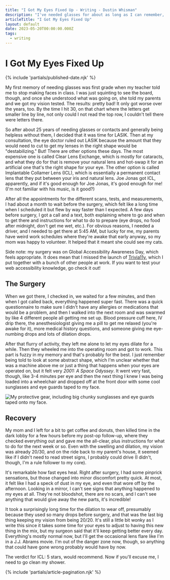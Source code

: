 ```yaml
---
title: "I Got My Eyes Fixed Up - Writing - Dustin Whisman"
description: "I've needed glasses for about as long as I can remember, so I finally went through with a semi-permanent fix for my terrible, terrible vision."
articleTitle: "I Got My Eyes Fixed Up"
layout: default
date: 2023-05-20T00:00:00.000Z
tags:
  - writing
---
```


# I Got My Eyes Fixed Up

{% include 'partials/published-date.njk' %}

My first memory of needing glasses was first grade when my teacher told me to stop making faces in class. I was just squinting to see the board, though, and once she understood what was going on, she told my parents and we got my vision tested. The results: pretty bad! It only got worse over the years, too. By the time I hit 30, on that chart where the letters get smaller line by line, not only could I not read the top row, I couldn't tell there were letters there.

So after about 25 years of needing glasses or contacts and generally being helpless without them, I decided that it was time for LASIK. Then at my consultation, the eye doctor ruled out LASIK because the amount that they would need to cut to get my lenses in the right shape would be "destabilizing." But! There are other options these days. The most expensive one is called Clear Lens Exchange, which is mostly for cataracts, and what they do for that is remove your natural lens and hot-swap it for an artificial one that's the right shape for your eye. The other option is called Implantable Collamer Lens (ICL), which is essentially a permanent contact lens that they put between your iris and natural lens. Joe Jonas got ICL, apparently, and if it's good enough for Joe Jonas, it's good enough for me! (I'm not familiar with his music, is it good?)

After all the appointments for the different scans, tests, and measurements, I had about a month to wait before the surgery, which felt like a long time when I scheduled it but flew by way faster than I expected. A few days before surgery, I got a call and a text, both explaining where to go and when to get there and instructions for what to do to prepare (eye drops, no food after midnight, don't get me wet, etc.). For obvious reasons, I needed a driver, and I needed to get there at 5:45 AM, but lucky for me, my parents have weird work schedules where they're awake that early anyway, so my mom was happy to volunteer. It helped that it meant she could see my cats.

Side note: my surgery was on Global Accessibility Awareness Day, which feels appropriate. It does mean that I missed the launch of [Trivia11y](https://trivia11y.com), which I put together with a bunch of other people at work. If you want to test your web accessibility knowledge, go check it out!

## The Surgery

When we got there, I checked in, we waited for a few minutes, and then when I got called back, everything happened super fast. There was a quick questionnaire to make sure I didn't have any allergies or medications that would be a problem, and then I walked into the next room and was swarmed by like 4 different people all getting me set up. Blood pressure cuff here, IV drip there, the anesthesiologist giving me a pill to get me relaxed (you're awake for it), more medical history questions, and someone giving me eye-numbing drops and lots of dilation drops.

After that flurry of activity, they left me alone to let my eyes dilate for a while. Then they wheeled me into the operating room and got to work. This part is fuzzy in my memory and that's probably for the best. I just remember being told to look at some abstract shape, which I'm unclear whether that was a machine above me or just a thing that happens when your eyes are operated on, but it felt very _2001: A Space Odyssey_. It went very fast, though, like 3-4 minutes per eye and then the next thing I knew I was being loaded into a wheelchair and dropped off at the front door with some cool sunglasses and eye guards taped to my face.

![My protective gear, including big chunky sunglasses and eye guards taped onto my face.](/images/real-cool-dude.jpg)

## Recovery

My mom and I left for a bit to get coffee and donuts, then killed time in the dark lobby for a few hours before my post-op follow-up, where they checked everything out and gave me the all-clear, plus instructions for what to do for the next week or so. Even with the swelling and dilation, my vision was already 20/30, and on the ride back to my parent's house, it seemed like if I didn't need to read street signs, I probably could drive (I didn't, though, I'm a rule follower to my core).

It's remarkable how fast eyes heal. Right after surgery, I had some pinprick sensations, but those changed into minor discomfort pretty quick. At most, it felt like I had a speck of dust in my eye, and even that wore off by the afternoon. Looking in a mirror, I can't see signs that anything happened to my eyes at all. They're not bloodshot, there are no scars, and I can't see anything that would give away the new parts, it's incredible!

It took a surprisingly long time for the dilation to wear off, presumably because they used so many drops before surgery, and that was the last big thing keeping my vision from being 20/20. It's still a little bit wonky as I write this since it takes some time for your eyes to adjust to having this new thing in the mix, but my surgeon said that it'll keep getting better every day. Everything's mostly normal now, but I'll get the occasional lens flare like I'm in a J.J. Abrams movie. I'm out of the danger zone now, though, so anything that could have gone wrong probably would have by now.

The verdict for ICL: 5 stars, would recommend. Now if you'll excuse me, I need to go clean my shower.

{% include 'partials/article-pagination.njk' %}
